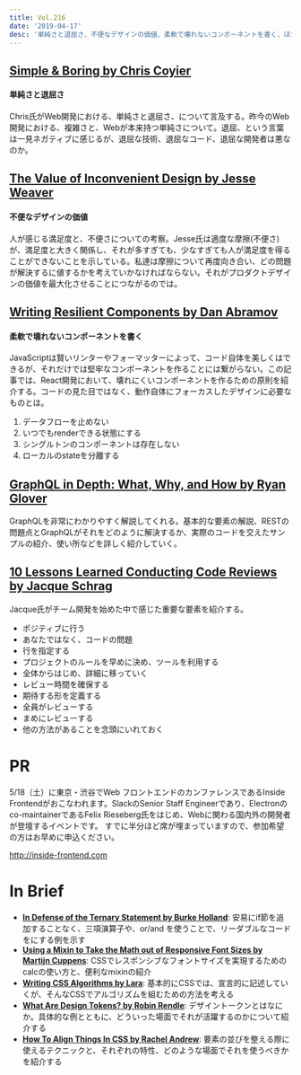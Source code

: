 ```yaml
---
title: Vol.216
date: '2019-04-17'
desc: '単純さと退屈さ、不便なデザインの価値、柔軟で壊れないコンポーネントを書く、ほか計10 リンク'
---
```


## [Simple & Boring by Chris Coyier](https://css-tricks.com/simple-boring/)

#### 単純さと退屈さ

Chris氏がWeb開発における、単純さと退屈さ、について言及する。昨今のWeb開発における、複雑さと、Webが本来持つ単純さについて。退屈、という言葉は一見ネガティブに感じるが、退屈な技術、退屈なコード、退屈な開発者は悪なのか。

## [The Value of Inconvenient Design by Jesse Weaver](https://medium.com/s/user-friendly/the-power-of-inconvenience-f0ae1773dd77)

#### 不便なデザインの価値

人が感じる満足度と、不便さについての考察。Jesse氏は適度な摩擦(不便さ)が、満足度と大きく関係し、それが多すぎても、少なすぎても人が満足度を得ることができないことを示している。私達は摩擦について再度向き合い、どの問題が解決するに値するかを考えていかなければならない。それがプロダクトデザインの価値を最大化させることにつながるのでは。

## [Writing Resilient Components by Dan Abramov](https://overreacted.io/writing-resilient-components/)

#### 柔軟で壊れないコンポーネントを書く

JavaScriptは賢いリンターやフォーマッターによって、コード自体を美しくはできるが、それだけでは堅牢なコンポーネントを作ることには繋がらない。この記事では、React開発において、壊れにくいコンポーネントを作るための原則を紹介する。コードの見た目ではなく、動作自体にフォーカスしたデザインに必要なものとは。

1. データフローを止めない
2. いつでもrenderできる状態にする
3. シングルトンのコンポーネントは存在しない
4. ローカルのstateを分離する

## [GraphQL in Depth: What, Why, and How by Ryan Glover](https://ponyfoo.com/articles/graphql-in-depth-what-why-and-how)

GraphQLを非常にわかりやすく解説してくれる。基本的な要素の解説、RESTの問題点とGraphQLがそれをどのように解決するか、実際のコードを交えたサンプルの紹介、使い所などを詳しく紹介していく。

## [10 Lessons Learned Conducting Code Reviews by Jacque Schrag](https://dev.to/jnschrag/10-lessons-learned-conducting-code-reviews-5di6)

Jacque氏がチーム開発を始めた中で感じた重要な要素を紹介する。

- ポジティブに行う
- あなたではなく、コードの問題
- 行を指定する
- プロジェクトのルールを早めに決め、ツールを利用する
- 全体からはじめ、詳細に移っていく
- レビュー時間を確保する
- 期待する形を定義する
- 全員がレビューする
- まめにレビューする
- 他の方法があることを念頭にいれておく

# PR

5/18（土）に東京・渋谷でWeb フロントエンドのカンファレンスであるInside Frontendがおこなわれます。SlackのSenior Staff Engineerであり、Electronのco-maintainerであるFelix Rieseberg氏をはじめ、Webに関わる国内外の開発者が登壇するイベントです。
すでに半分ほど席が埋まっていますので、参加希望の方はお早めに申込ください。

http://inside-frontend.com

# In Brief
- [**In Defense of the Ternary Statement by Burke Holland**](https://css-tricks.com/in-defense-of-the-ternary-statement/): 安易にif節を追加することなく、三項演算子や、or/and を使うことで、リーダブルなコードをにする例を示す
- [**Using a Mixin to Take the Math out of Responsive Font Sizes by Martijn Cuppens**](https://css-tricks.com/using-a-mixin-to-take-the-math-out-of-responsive-font-sizes/): CSSでレスポンシブなフォントサイズを実現するためのcalcの使い方と、便利なmixinの紹介
- [**Writing CSS Algorithms by Lara**](https://notlaura.com/writing-css-algorithms/): 基本的にCSSでは、宣言的に記述していくが、そんなCSSでアルゴリズムを組むための方法を考える
- [**What Are Design Tokens? by Robin Rendle**](https://css-tricks.com/what-are-design-tokens/): デザイントークンとはなにか。具体的な例とともに、どういった場面でそれが活躍するのかについて紹介する
- [**How To Align Things In CSS by Rachel Andrew**](https://www.smashingmagazine.com/2019/03/css-alignment/): 要素の並びを整える際に使えるテクニックと、それぞれの特性、どのような場面でそれを使うべきかを紹介する
